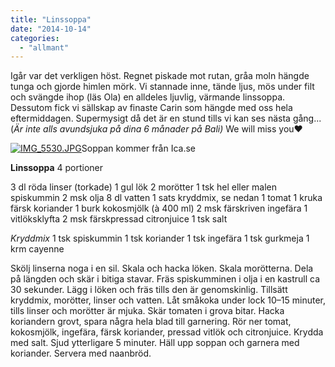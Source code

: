 ```yaml
---
title: "Linssoppa"
date: "2014-10-14"
categories: 
  - "allmant"
---
```


Igår var det verkligen höst. Regnet piskade mot rutan, gråa moln hängde tunga och gjorde himlen mörk. Vi stannade inne, tände ljus, mös under filt och svängde ihop (läs Ola) en alldeles ljuvlig, värmande linssoppa. Dessutom fick vi sällskap av finaste Carin som hängde med oss hela eftermiddagen. Supermysigt då det är en stund tills vi kan ses nästa gång...(_Är inte alls avundsjuka på dina 6 månader på Bali)_ We will miss you❤️  
  
[![IMG_5530.JPG](images/IMG_5530.jpg)](http://import.local/wp-content/uploads/2014/10/IMG_5530.jpg)Soppan kommer från Ica.se

**Linssoppa** 4 portioner

3 dl röda linser (torkade) 1 gul lök 2 morötter 1 tsk hel eller malen spiskummin 2 msk olja 8 dl vatten 1 sats kryddmix, se nedan 1 tomat 1 kruka färsk koriander 1 burk kokosmjölk (à 400 ml) 2 msk färskriven ingefära 1 vitlöksklyfta 2 msk färskpressad citronjuice 1 tsk salt

_Kryddmix_ 1 tsk spiskummin 1 tsk koriander 1 tsk ingefära 1 tsk gurkmeja 1 krm cayenne

Skölj linserna noga i en sil. Skala och hacka löken. Skala morötterna. Dela på längden och skär i bitiga stavar. Fräs spiskumminen i olja i en kastrull ca 30 sekunder. Lägg i löken och fräs tills den är genomskinlig. Tillsätt kryddmix, morötter, linser och vatten. Låt småkoka under lock 10–15 minuter, tills linser och morötter är mjuka. Skär tomaten i grova bitar. Hacka koriandern grovt, spara några hela blad till garnering. Rör ner tomat, kokosmjölk, ingefära, färsk koriander, pressad vitlök och citronjuice. Krydda med salt. Sjud ytterligare 5 minuter. Häll upp soppan och garnera med koriander. Servera med naanbröd.
